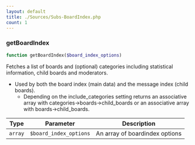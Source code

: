```yaml
---
layout: default
title: ./Sources/Subs-BoardIndex.php
count: 1
---
```


### getBoardIndex

```php
function getBoardIndex($board_index_options)
```
Fetches a list of boards and (optional) categories including
statistical information, child boards and moderators.

- Used by both the board index (main data) and the message index (child
boards).
	- Depending on the include_categories setting returns an associative
array with categories->boards->child_boards or an associative array
with boards->child_boards.

Type|Parameter|Description
---|---|---
`array`|`$board_index_options`|An array of boardindex options

